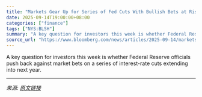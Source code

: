 ```yaml
---
title: "Markets Gear Up for Series of Fed Cuts With Bullish Bets at Risk"
date: 2025-09-14T19:00:00+08:00
categories: ["finance"]
tags: ["NYS:BLSH"]
summary: "A key question for investors this week is whether Federal Reserve officials push back against market bets on a series of interest-rate cuts extending into next year."
source_url: "https://www.bloomberg.com/news/articles/2025-09-14/markets-gear-up-for-series-of-fed-cuts-with-bullish-bets-at-risk"
---
```


A key question for investors this week is whether Federal Reserve officials push back against market bets on a series of interest-rate cuts extending into next year.

---

*来源: [原文链接](https://www.bloomberg.com/news/articles/2025-09-14/markets-gear-up-for-series-of-fed-cuts-with-bullish-bets-at-risk)*
